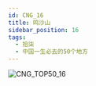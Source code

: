 ```yaml
---
id: CNG_16
title: 鸣沙山
sidebar_position: 16
tags:
  - 拾柒
  - 中国一生必去的50个地方
---
```

![CNG_TOP50_16](/img/love/CNG_TOP50/16.jpeg)
